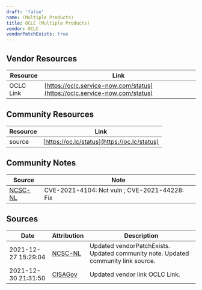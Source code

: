 ```yaml
---
draft: 'false'
name: (Multiple Products)
title: OCLC (Multiple Products)
vendor: OCLC
vendorPatchExists: true
---
```


## Vendor Resources
| Resource | Link |
| --- | --- |
| OCLC Link | [https://oclc.service-now.com/status](https://oclc.service-now.com/status) |

## Community Resources
| Resource | Link |
| --- | --- |
| source | [https://oc.lc/status](https://oc.lc/status) |

## Community Notes
| Source | Note |
| --- | --- |
| [NCSC-NL](https://github.com/NCSC-NL/log4shell/blob/main/software/README.md) | CVE-2021-4104: Not vuln ; CVE-2021-44228: Fix </ul> |

## Sources
| Date | Attribution | Description |
| --- | --- | --- |
| 2021-12-27 15:29:04 | [NCSC-NL](https://github.com/NCSC-NL/log4shell/blob/main/software/README.md) | Updated vendorPatchExists. Updated community note. Updated community link source.  |
| 2021-12-30 21:31:50 | [CISAGov](https://raw.githubusercontent.com/cisagov/log4j-affected-db/develop/README.md) | Updated vendor link OCLC Link.  |
